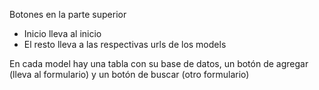 Botones en la parte superior
- Inicio lleva al inicio
- El resto lleva a las respectivas urls de los models

En cada model hay una tabla con su base de datos, un botón de agregar (lleva al formulario) y un botón de buscar (otro formulario)
